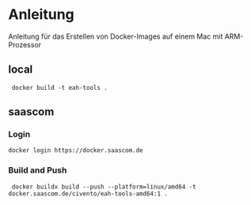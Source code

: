 # Anleitung
Anleitung für das Erstellen von Docker-Images auf einem 
Mac mit ARM-Prozessor

## local

```
 docker build -t eah-tools .
```

## saascom

### Login
````
docker login https://docker.saascom.de
````

### Build and Push
````
 docker buildx build --push --platform=linux/amd64 -t docker.saascom.de/civento/eah-tools-amd64:1 .
 ````
